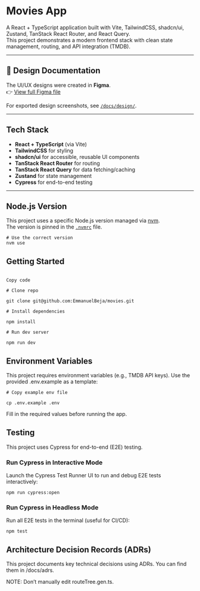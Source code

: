 # Movies App

A React + TypeScript application built with Vite, TailwindCSS, shadcn/ui, Zustand, TanStack React Router, and React Query.  
This project demonstrates a modern frontend stack with clean state management, routing, and API integration (TMDB).

---

## 🎨 Design Documentation

The UI/UX designs were created in **Figma**.  
👉 [View full Figma file](https://www.figma.com/proto/uOhjpyhNqxcMKZHh0sww4T/Movies?node-id=13-21&t=fre0YNCmw8fqB5Jt-1&scaling=contain&content-scaling=fixed&page-id=0%3A1)

For exported design screenshots, see [`/docs/design/`](./docs/designs/README.md).

---

## Tech Stack

- **React + TypeScript** (via Vite)
- **TailwindCSS** for styling
- **shadcn/ui** for accessible, reusable UI components
- **TanStack React Router** for routing
- **TanStack React Query** for data fetching/caching
- **Zustand** for state management
- **Cypress** for end-to-end testing

---

## Node.js Version

This project uses a specific Node.js version managed via [nvm](https://github.com/nvm-sh/nvm).  
The version is pinned in the [`.nvmrc`](./.nvmrc) file.

```
# Use the correct version
nvm use
```

## Getting Started

```

Copy code

# Clone repo

git clone git@github.com:EmmanuelBeja/movies.git

# Install dependencies

npm install

# Run dev server

npm run dev

```

## Environment Variables

This project requires environment variables (e.g., TMDB API keys).
Use the provided .env.example as a template:

```
# Copy example env file

cp .env.example .env
```

Fill in the required values before running the app.

## Testing

This project uses Cypress for end-to-end (E2E) testing.

### Run Cypress in Interactive Mode

Launch the Cypress Test Runner UI to run and debug E2E tests interactively:

```
npm run cypress:open
```

### Run Cypress in Headless Mode

Run all E2E tests in the terminal (useful for CI/CD):

```
npm test
```

## Architecture Decision Records (ADRs)

This project documents key technical decisions using ADRs.
You can find them in /docs/adrs.

NOTE: Don’t manually edit routeTree.gen.ts.
